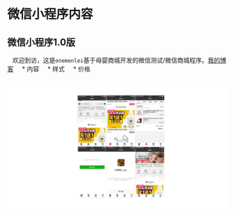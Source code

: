 # 微信小程序内容

## 微信小程序1.0版

    欢迎到访，这是`onemenlei`基于母婴商城开发的微信测试/微信商城程序。[我的博客](http://blog.csdn.net/guodongxiaren "个人博客")
     * 内容
     * 样式
      * 价格
    
    ![](https://github.com/onemenlei/wexinWork/blob/master/9ert.jpg)
